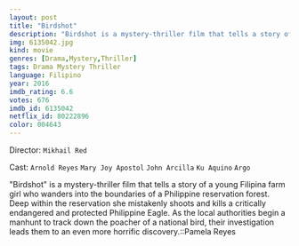 ```yaml
---
layout: post
title: "Birdshot"
description: "Birdshot is a mystery-thriller film that tells a story of a young Filipina farm girl who wanders into the boundaries of a Philippine reservation forest. Deep within the reservation she mistakenly shoots and kills a critically endangered and protected Philippine Eagle. As the local authorities begin a manhunt to track down the poacher of a national bird, their investigation leads them to an even more horrific discovery..."
img: 6135042.jpg
kind: movie
genres: [Drama,Mystery,Thriller]
tags: Drama Mystery Thriller 
language: Filipino
year: 2016
imdb_rating: 6.6
votes: 676
imdb_id: 6135042
netflix_id: 80222896
color: 004643
---
```

Director: `Mikhail Red`  

Cast: `Arnold Reyes` `Mary Joy Apostol` `John Arcilla` `Ku Aquino` `Argo` 

"Birdshot" is a mystery-thriller film that tells a story of a young Filipina farm girl who wanders into the boundaries of a Philippine reservation forest. Deep within the reservation she mistakenly shoots and kills a critically endangered and protected Philippine Eagle. As the local authorities begin a manhunt to track down the poacher of a national bird, their investigation leads them to an even more horrific discovery.::Pamela Reyes